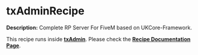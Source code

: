 # txAdminRecipe

**Description:** Complete RP Server For FiveM based on UKCore-Framework.

This recipe runs inside [**txAdmin**](https://github.com/tabarra/txAdmin).
Please check the [**Recipe Documentation Page**](https://github.com/tabarra/txAdmin/blob/master/docs/recipe.md).